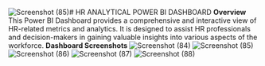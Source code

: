 ![Screenshot (85)](https://github.com/Arthampatel/Power-BI-Dashboard/assets/140424795/a253fdf0-be5f-4ce9-9fa6-83f34a85127e)# HR ANALYTICAL POWER BI DASHBOARD
**Overview**
This Power BI Dashboard provides a comprehensive and interactive view of HR-related metrics and analytics. It is designed to assist HR professionals and decision-makers in gaining valuable insights into various aspects of the workforce.
**Dashboard Screenshots**
![Screenshot (84)](https://github.com/Arthampatel/Power-BI-Dashboard/assets/140424795/e2a5dd6f-17a1-4174-8619-dab001a664ec)
![Screenshot (85)](https://github.com/Arthampatel/Power-BI-Dashboard/assets/140424795/a6fbfdc1-3ee4-4fc9-ab58-484d438307a8)
![Screenshot (86)](https://github.com/Arthampatel/Power-BI-Dashboard/assets/140424795/e718447d-b024-408b-ae43-dd84fa597c06)
![Screenshot (87)](https://github.com/Arthampatel/Power-BI-Dashboard/assets/140424795/53bc1c53-9eee-4874-a985-e1c703a07360)
![Screenshot (88)](https://github.com/Arthampatel/Power-BI-Dashboard/assets/140424795/a04b290d-37a0-47bd-8be6-79b269c9059a)
